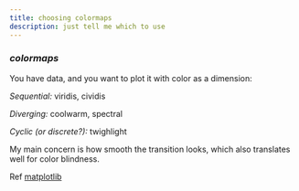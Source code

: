 ```yaml
---
title: choosing colormaps
description: just tell me which to use
---
```


### _colormaps_

You have data, and you want to plot it with color as a dimension:

_Sequential:_ viridis, cividis

_Diverging:_ coolwarm, spectral

_Cyclic (or discrete?):_ twighlight

My main concern is how smooth the transition looks,
which also translates well for color blindness.

Ref [matplotlib](https://matplotlib.org/stable/tutorials/colors/colormaps.html)
